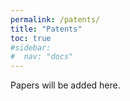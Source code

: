 ```yaml
---
permalink: /patents/
title: "Patents"
toc: true
#sidebar:
#  nav: "docs"
---
```

Papers will be added here.
